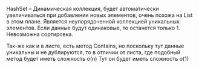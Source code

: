 HashSet – Динамическая коллекция, будет автоматически увеличиваться при добавлении новых элементов, очень похожа на List в этом плане. Является неупорядоченной коллекцией уникальных элементов. Если данные будут одинаковые, то останется только 1. Невозможна сортировка.

Так-же как и в листе, есть метод Contains, но поскольку тут данные уникальны и не дублируются, то в отличии от листа, где подобный метод будет иметь сложность o(n) Тут он будет иметь сложность o(1)